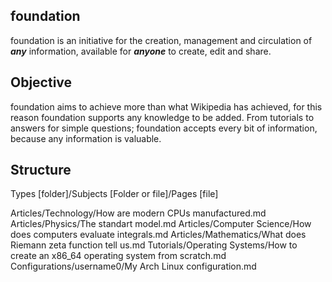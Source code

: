 ## foundation

foundation is an initiative for the creation, management and circulation of ***any*** information, available for ***anyone*** to create, edit and share.

## Objective

foundation aims to achieve more than what Wikipedia has achieved, for this reason foundation supports any knowledge to be added. From tutorials to answers for simple questions; foundation accepts every bit of information, because any information is valuable.

## Structure

Types [folder]/Subjects [Folder or file]/Pages [file]

Articles/Technology/How are modern CPUs manufactured.md
Articles/Physics/The standart model.md
Articles/Computer Science/How does computers evaluate integrals.md
Articles/Mathematics/What does Riemann zeta function tell us.md
Tutorials/Operating Systems/How to create an x86_64 operating system from scratch.md
Configurations/username0/My Arch Linux configuration.md
